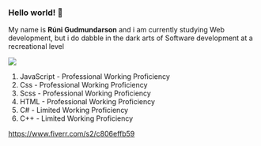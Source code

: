 ### Hello world! 🤙 

 My name is **Rúni Gudmundarson** and i am currently studying Web development, but i do dabble in the dark arts of Software development at a recreational level
 
 ![](http://i.imgur.com/OUkLi.gif)

1. JavaScript - Professional Working Proficiency
2. Css - Professional Working Proficiency
3. Scss - Professional Working Proficiency
4. HTML - Professional Working Proficiency
5. C# - Limited Working Proficiency
6. C++ - Limited Working Proficiency

https://www.fiverr.com/s2/c806effb59
<!--
**Raygud/Raygud** is a ✨ _special_ ✨ repository because its `README.md` (this file) appears on your GitHub profile.


